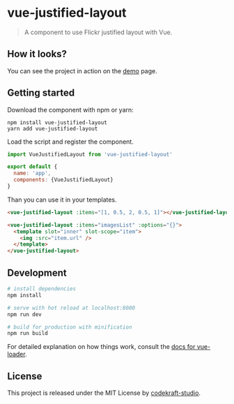 # vue-justified-layout

> A component to use Flickr justified layout with Vue.

## How it looks?
You can see the project in action on the [demo](https://codekraft-studio.github.io/vue-justified-layout/) page.

## Getting started
Download the component with npm or yarn:
```
npm install vue-justified-layout
yarn add vue-justified-layout
```
Load the script and register the component.
```js
import VueJustifiedLayout from 'vue-justified-layout'

export default {
  name: 'app',
  components: {VueJustifiedLayout}
}
```
Than you can use it in your templates.
```html
<vue-justified-layout :items="[1, 0.5, 2, 0.5, 1]"></vue-justified-layout>

<vue-justified-layout :items="imagesList" :options="{}">
  <template slot="inner" slot-scope="item">
    <img :src="item.url" />
  </template>
</vue-justified-layout>
```

## Development

``` bash
# install dependencies
npm install

# serve with hot reload at localhost:8080
npm run dev

# build for production with minification
npm run build
```

For detailed explanation on how things work, consult the [docs for vue-loader](http://vuejs.github.io/vue-loader).

## License
This project is released under the MIT License by [codekraft-studio](https://codekraft.it/).
